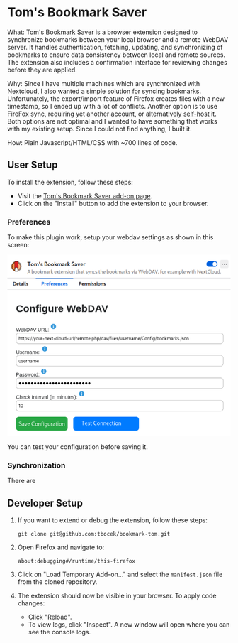 # Tom's Bookmark Saver

What: Tom's Bookmark Saver is a browser extension designed to synchronize bookmarks between your local browser and a remote WebDAV server. It handles authentication, fetching, updating, and synchronizing of bookmarks to ensure data consistency between local and remote sources. The extension also includes a confirmation interface for reviewing changes before they are applied.

Why: Since I have multiple machines which are synchronized with Nextcloud, I also wanted a simple solution for syncing bookmarks. Unfortunately, the export/import feature of Firefox creates files with a new timestamp, so I ended up with a lot of conflicts. Another option is to use FireFox sync, requiring yet another account, or alternatively [self-host](https://github.com/mozilla-services/syncstorage-rs) it. Both options are not optimal and I wanted to have something that works with my existing setup. Since I could not find anything, I built it.

How: Plain Javascript/HTML/CSS with ~700 lines of code.

## User Setup
To install the extension, follow these steps:

* Visit the [Tom's Bookmark Saver add-on page](https://addons.mozilla.org/en-US/firefox/addon/tom-s-bookmark-saver/).
* Click on the "Install" button to add the extension to your browser.

### Preferences
To make this plugin work, setup your webdav settings as shown in this screen:

![setup](setup.png)

You can test your configuration before saving it.

### Synchronization

There are 

## Developer Setup
1. If you want to extend or debug the extension, follow these steps:

   ```
   git clone git@github.com:tbocek/bookmark-tom.git
   ```
1. Open Firefox and navigate to:

    ```
    about:debugging#/runtime/this-firefox
    ```
1. Click on "Load Temporary Add-on..." and select the ```manifest.json``` file from the cloned repository.

1. The extension should now be visible in your browser. To apply code changes:
   * Click "Reload".
   * To view logs, click "Inspect". A new window will open where you can see the console logs.
